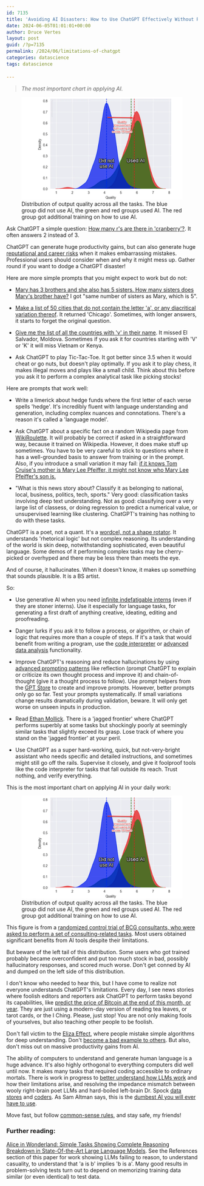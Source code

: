 ```yaml
---
id: 7135
title: 'Avoiding AI Disasters: How to Use ChatGPT Effectively Without Risking Your Reputation or Career'
date: 2024-06-05T01:01:01+00:00
author: Druce Vertes
layout: post
guid: /?p=7135
permalink: /2024/06/limitations-of-chatgpt
categories: datascience
tags: datascience

---
```

>*The most important chart in applying AI.*

<figure>
  <img
  src="/assets/2024/mollick-curve.png"
  alt="Distribution of output scores on a consulting task, with and without AI.">
  <figcaption>Distribution of output quality across all the tasks. The blue group did not use AI, the green and red groups used AI. The red group got additional training on how to use AI.</figcaption>
</figure>

<!--more-->

Ask ChatGPT a simple question: [How many r's are there in 'cranberry'?](/assets/2024/cranberry.png). It often answers 2 instead of 3.

ChatGPT can generate huge productivity gains, but can also generate huge [reputational and career risks](https://www.npr.org/2023/12/30/1222273745/michael-cohen-ai-fake-legal-cases) when it makes embarrassing mistakes. Professional users should consider when and why it might mess up.  Gather round if you want to dodge a ChatGPT disaster! 

Here are more simple prompts that you might expect to work but do not:

- [Mary has 3 brothers and she also has 5 sisters. How many sisters does Mary's brother have?](/assets/2024/sisters.png) I got "same number of sisters as Mary, which is 5".

- [Make a list of 50 cities that do not contain the letter 'a', or any diacritical variation thereof](/assets/2024/chicago.png). It returned 'Chicago'. Sometimes, with longer answers, it starts to forget the original question.

- [Give me the list of all the countries with 'v' in their name](/assets/2024/countries.png). It missed El Salvador, Moldova. Sometimes if you ask it for countries starting with 'V' or 'K' it will miss Vietnam or Kenya.

- Ask ChatGPT to play Tic-Tac-Toe. It got better since 3.5 when it would cheat or go nuts, but doesn't play optimally. If you ask it to play chess, it makes illegal moves and plays like a small child. Think about this before you ask it to perform a complex analytical task like picking stocks!

Here are prompts that work well:

- Write a limerick about hedge funds where the first letter of each verse spells 'hedge'. It's incredibly fluent with language understanding and generation, including complex nuances and connotations. There's a reason it's called a 'language model'.

- Ask ChatGPT about a specific fact on a random Wikipedia page from [WikiRoulette](https://wikiroulette.co/). It will probably be correct if asked in a straightforward way, because it trained on Wikipedia. However, it does make stuff up sometimes. You have to be very careful to stick to questions where it has a well-grounded basis to answer from training or in the prompt. Also, if you introduce a small variation it may fail: [if it knows Tom Cruise's mother is Mary Lee Pfeiffer, it might not know who Mary Lee Pfeiffer's son is.](https://arxiv.org/abs/2309.12288)

- "What is this news story about? Classify it as belonging to national, local, business, politics, tech, sports." Very good: classification tasks involving deep text understanding. Not as good: classifying over a very large list of classess, or doing regression to predict a numerical value, or unsupervised learning like clustering. ChatGPT's training has nothing to do with these tasks.

ChatGPT is a poet, not a quant. It's a [wordcel, not a shape rotator](https://www.vice.com/en/article/pkpqzb/ok-wtf-are-wordcels-and-shape-rotators). It understands 'rhetorical logic' but not complex reasoning. Its understanding of the world is skin deep, notwithstanding sophisticated, even beautiful language. Some demos of it performing complex tasks may be cherry-picked or overhyped and there may be less there than meets the eye. 

And of course, it hallucinates. When it doesn't know, it makes up something that sounds plausible. It is a BS artist. 

So:

- Use generative AI when you need [infinite indefatigable interns](https://www.wired.com/story/artificial-intelligence-labor/) (even if they are stoner interns). Use it especially for language tasks, for generating a first draft of anything creative, ideating, editing and proofreading.

- Danger lurks if you ask it to follow a process, or algorithm, or chain of logic that requires more than a couple of steps. If it's a task that would benefit from writing a program, use the [code interpreter](https://www.zdnet.com/article/how-to-use-chatgpt-to-write-code/) or [advanced data analysis](https://www.zdnet.com/article/how-to-use-chatgpt-to-make-charts-and-tables-with-advanced-data-analysis/) functionality.

- Improve ChatGPT's reasoning and reduce hallucinations by using [advanced prompting patterns](https://druce.ai/2024/01/prompting) like reflection (prompt ChatGPT to explain or criticize its own thought process and improve it) and chain-of-thought (give it a thought process to follow). Use prompt helpers from the [GPT Store](https://gptstore.ai/gpts?q=prompt) to create and improve prompts. However, better prompts only go so far. Test your prompts systematically. If small variations change results dramatically during validation, beware. It will only get worse on unseen inputs in production.

- Read [Ethan Mollick](https://www.oneusefulthing.org/p/centaurs-and-cyborgs-on-the-jagged). There is a 'jagged frontier' where ChatGPT performs superbly at some tasks but shockingly poorly at seemingly similar tasks that slightly exceed its grasp.  Lose track of where you stand on the 'jagged frontier' at your peril. 

- Use ChatGPT as a super hard-working, quick, but not-very-bright assistant who needs specific and detailed instructions, and sometimes might still go off the rails. Supervise it closely, and give it foolproof tools like the code interpreter for tasks that fall outside its reach. Trust nothing, and verify everything.

This is the most important chart on applying AI in your daily work:

<figure>
  <img
  src="/assets/2024/mollick-curve.png"
  alt="Distribution of output scores on a consulting task, with and without AI.">
  <figcaption>Distribution of output quality across all the tasks. The blue group did not use AI, the green and red groups used AI. The red group got additional training on how to use AI.</figcaption>
</figure>

This figure is from a [randomized control trial of BCG consultants, who were asked to perform a set of consulting-related tasks](https://www.hbs.edu/ris/Publication%20Files/24-013_d9b45b68-9e74-42d6-a1c6-c72fb70c7282.pdf). Most users obtained significant benefits from AI tools despite their limitations. 

But beware of the left tail of this distribution. Some users who got trained probably became overconfident and put too much stock in bad, possibly hallucinatory responses, and scored much worse. Don't get conned by AI and dumped on the left side of this distribution.

I don't know who needed to hear this, but I have come to realize not everyone understands ChatGPT's limitations. Every day, I see news stories where foolish editors and reporters ask ChatGPT to perform tasks beyond its capabilities, like [predict the price of Bitcoin at the end of this month, or year](https://finbold.com/ai-sets-xrp-price-for-june-30-2024/). They are just using a modern-day version of reading tea leaves, or tarot cards, or the I Ching. Please, just stop! You are not only making fools of yourselves, but also teaching other people to be foolish.

Don't fall victim to the [Eliza Effect](https://en.wikipedia.org/wiki/ELIZA_effect), where people mistake simple algorithms for deep understanding. Don't [become a bad example to others](https://www.npr.org/2023/12/30/1222273745/michael-cohen-ai-fake-legal-cases). But also, don't miss out on massive productivity gains from AI. 

The ability of computers to understand and generate human language is a huge advance. It's also highly orthogonal to everything computers did well until now. It makes many tasks that required coding accessible to ordinary mortals. There is work in progress to [better understand how LLMs work](https://openai.com/index/extracting-concepts-from-gpt-4/) and how their limitations arise, and resolving the impedance mismatch between wooly right-brain poet LLMs and hard-boiled left-brain Dr. Spock [data stores](https://paperswithcode.com/method/associative-lstm#:~:text=An%20Associative%20LSTM%20combines%20an,key%20and%20its%20associated%20content) and [coders](https://atlasiko.com/news/ai/google-alphacode-ai-code-generation/). As Sam Altman says, this is the [dumbest AI you will ever have to use](https://www.tomsguide.com/ai/chatgpt/gpt-4-is-the-dumbest-model-any-of-you-will-ever-have-to-use-declares-openai-ceo-sam-altman-as-he-bets-big-on-a-superingtelligence).

Move fast, but follow [common-sense rules](https://www.forbes.com/sites/peterhigh/2024/05/07/ethan-mollick-on-the-four-rules-of-co-intelligence-with-ai/?sh=600ff1a63004), and stay safe, my friends!

### Further reading:

[Alice in Wonderland: Simple Tasks Showing Complete Reasoning Breakdown in State-Of-the-Art Large Language Models](https://arxiv.org/pdf/2406.02061v1). See the References section of this paper for work showing LLMs failing to reason, to understand casuality, to understand that 'a is b' implies 'b is a'. Many good results in problem-solving tests turn out to depend on memorizing training data similar (or even identical) to test data.
